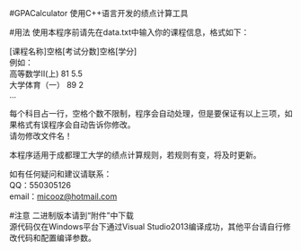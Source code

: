 #GPACalculator
使用C++语言开发的绩点计算工具

#用法
使用本程序前请先在data.txt中输入你的课程信息，格式如下：

[课程名称]空格[考试分数]空格[学分]    
例如：     
高等数学Ⅱ(上) 81 5.5     
大学体育（一）   89    2    
...    
    
每个科目占一行，空格个数不限制，程序会自动处理，但是要保证有以上三项，如果格式有误程序会自动告诉你修改。   
请勿修改文件名！   

本程序适用于成都理工大学的绩点计算规则，若规则有变，将及时更新。   
   
如有任何疑问和建议请联系：   
QQ：550305126   
email：micooz@hotmail.com   


#注意
二进制版本请到“附件”中下载   
源代码仅在Windows平台下通过Visual Studio2013编译成功，其他平台请自行修改代码和配置编译参数。